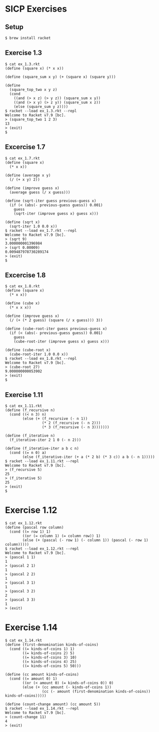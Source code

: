 # SICP Exercises

## Setup

    $ brew install racket

## Exercise 1.3

    $ cat ex_1.3.rkt
    (define (square x) (* x x))

    (define (square_sum x y) (+ (square x) (square y)))

    (define
      (square_top_two x y z)
      (cond
        ((and (> x z) (> y z)) (square_sum x y))
        ((and (> x y) (> z y)) (square_sum x z))
        (else (square_sum y z))))
    $ racket --load ex_1.3.rkt --repl
    Welcome to Racket v7.9 [bc].
    > (square_top_two 1 2 3)
    13
    > (exit)
    $

## Excercise 1.7

    $ cat ex_1.7.rkt
    (define (square x)
      (* x x))

    (define (average x y)
      (/ (+ x y) 2))

    (define (improve guess x)
      (average guess (/ x guess)))

    (define (sqrt-iter guess previous-guess x)
      (if (< (abs(- previous-guess guess)) 0.001)
        guess
        (sqrt-iter (improve guess x) guess x)))

    (define (sqrt x)
      (sqrt-iter 1.0 0.0 x))
    $ racket --load ex_1.7.rkt --repl
    Welcome to Racket v7.9 [bc].
    > (sqrt 9)
    3.000000001396984
    > (sqrt 0.00009)
    0.009487978730289174
    > (exit)
    $

## Excercise 1.8

    $ cat ex_1.8.rkt
    (define (square x)
      (* x x))

    (define (cube x)
      (* x x x))

    (define (improve guess x)
      (/ (+ (* 2 guess) (square (/ x guess))) 3))

    (define (cube-root-iter guess previous-guess x)
      (if (< (abs(- previous-guess guess)) 0.001)
        guess
        (cube-root-iter (improve guess x) guess x)))

    (define (cube-root x)
      (cube-root-iter 1.0 0.0 x))
    $ racket --load ex_1.8.rkt --repl
    Welcome to Racket v7.9 [bc].
    > (cube-root 27)
    9.000000000053902
    > (exit)
    $

## Exercise 1.11

    $ cat ex_1.11.rkt
    (define (f_recursive n)
      (cond ((< n 3) n)
            (else (+ (f_recursive (- n 1))
                     (* 2 (f_recursive (- n 2)))
                     (* 3 (f_recursive (- n 3)))))))

    (define (f_iterative n)
      (f_iterative-iter 2 1 0 (- n 2)))

    (define (f_iterative-iter a b c n)
      (cond ((= n 0) a)
            (else (f_iterative-iter (+ a (* 2 b) (* 3 c)) a b (- n 1)))))
    $ racket --load ex_1.11.rkt --repl
    Welcome to Racket v7.9 [bc].
    > (f_recursive 5)
    25
    > (f_iterative 5)
    25
    > (exit)
    $

# Exercise 1.12

    $ cat ex_1.12.rkt
    (define (pascal row column)
      (cond ((= row 1) 1)
            ((or (= column 1) (= column row)) 1)
            (else (+ (pascal (- row 1) (- column 1)) (pascal (- row 1) column)))))
    $ racket --load ex_1.12.rkt --repl
    Welcome to Racket v7.9 [bc].
    > (pascal 1 1)
    1
    > (pascal 2 1)
    1
    > (pascal 2 2)
    1
    > (pascal 3 1)
    1
    > (pascal 3 2)
    2
    > (pascal 3 3)
    1
    > (exit)

# Exercise 1.14

    $ cat ex_1.14.rkt
    (define (first-denomination kinds-of-coins)
      (cond ((= kinds-of-coins 1) 1)
            ((= kinds-of-coins 2) 5)
            ((= kinds-of-coins 3) 10)
            ((= kinds-of-coins 4) 25)
            ((= kinds-of-coins 5) 50)))

    (define (cc amount kinds-of-coins)
      (cond ((= amount 0) 1)
            ((or (< amount 0) (= kinds-of-coins 0)) 0)
            (else (+ (cc amount (- kinds-of-coins 1))
                     (cc (- amount (first-denomination kinds-of-coins)) kinds-of-coins)))))

    (define (count-change amount) (cc amount 5))
    $ racket --load ex_1.14.rkt --repl
    Welcome to Racket v7.9 [bc].
    > (count-change 11)
    4
    > (exit)
